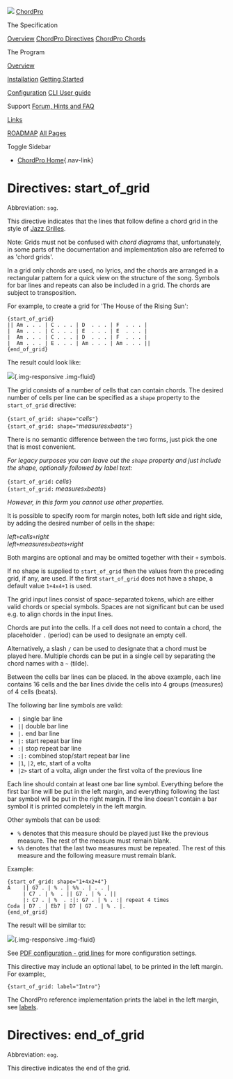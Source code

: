 ![](../images/chordpro-icon.png)
[ChordPro](https://www.chordpro.org/chordpro/home/)

The Specification

[Overview](https://www.chordpro.org/chordpro/chordpro-introduction/)
[ChordPro Directives](./chordpro-directives.md)
[ChordPro Chords](./chordpro-chords.md)


The Program

[Overview](https://www.chordpro.org/chordpro/chordpro-reference-implementation/)

[Installation](https://www.chordpro.org/chordpro/chordpro-installation/)
[Getting Started](https://www.chordpro.org/chordpro/chordpro-getting-started/)

[Configuration](https://www.chordpro.org/chordpro/chordpro-configuration/)
[CLI User guide](https://www.chordpro.org/chordpro/using-chordpro/)


Support
[Forum, Hints and FAQ](https://www.chordpro.org/chordpro/support/)

[Links](https://www.chordpro.org/chordpro/links/)

[ROADMAP](https://www.chordpro.org/chordpro/roadmap/)
[All Pages](https://www.chordpro.org/chordpro/allpages/)


Toggle Sidebar

-   [ChordPro Home](https://www.chordpro.org/chordpro/){.nav-link}

Directives: start\_of\_grid
===========================

Abbreviation: `sog`.

This directive indicates that the lines that follow define a chord grid
in the style of [Jazz
Grilles](https://fr.wikipedia.org/wiki/Grille_harmonique).

Note: Grids must not be confused with *chord diagrams* that,
unfortunately, in some parts of the documentation and implementation
also are referred to as 'chord grids'.

In a grid only chords are used, no lyrics, and the chords are arranged
in a rectangular pattern for a quick view on the structure of the song.
Symbols for bar lines and repeats can also be included in a grid. The
chords are subject to transposition.

For example, to create a grid for 'The House of the Rising Sun':

    {start_of_grid}
    || Am . . . | C . . . | D  . . . | F  . . . |
    |  Am . . . | C . . . | E  . . . | E  . . . |
    |  Am . . . | C . . . | D  . . . | F  . . . |
    |  Am . . . | E . . . | Am . . . | Am . . . ||
    {end_of_grid}

The result could look like:

![](../images/ex_grid1.png){.img-responsive .img-fluid}

The grid consists of a number of cells that can contain chords. The
desired number of cells per line can be specified as a `shape` property
to the `start_of_grid` directive:

`{start_of_grid: shape="`*cells*`"}`\
`{start_of_grid: shape="`*measures*`x`*beats*`"}`

There is no semantic difference between the two forms, just pick the one
that is most convenient.

*For legacy purposes you can leave out the `shape` property and just
include the shape, optionally followed by label text:*

`{start_of_grid:` *cells*`}`\
`{start_of_grid:` *measures*`x`*beats*`}`

*However, in this form you cannot use other properties.*

It is possible to specify room for margin notes, both left side and
right side, by adding the desired number of cells in the shape:

*left*`+`*cells*`+`*right*\
*left*`+`*measures*`x`*beats*`+`*right*

Both margins are optional and may be omitted together with their `+`
symbols.

If no shape is supplied to `start_of_grid` then the values from the
preceding grid, if any, are used. If the first `start_of_grid` does not
have a shape, a default value `1+4x4+1` is used.

The grid input lines consist of space-separated tokens, which are either
valid chords or special symbols. Spaces are not significant but can be
used e.g. to align chords in the input lines.

Chords are put into the cells. If a cell does not need to contain a
chord, the placeholder `.` (period) can be used to designate an empty
cell.

Alternatively, a slash `/` can be used to designate that a chord must be
played here. Multiple chords can be put in a single cell by separating
the chord names with a `~` (tilde).

Between the cells bar lines can be placed. In the above example, each
line contains 16 cells and the bar lines divide the cells into 4 groups
(measures) of 4 cells (beats).

The following bar line symbols are valid:

-   `|` single bar line
-   `||` double bar line
-   `|.` end bar line
-   `|:` start repeat bar line
-   `:|` stop repeat bar line
-   `:|:` combined stop/start repeat bar line
-   `|1`, `|2`, etc, start of a volta
-   `|2>` start of a volta, align under the first volta of the previous
    line

Each line should contain at least one bar line symbol. Everything before
the first bar line will be put in the left margin, and everything
following the last bar symbol will be put in the right margin. If the
line doesn't contain a bar symbol it is printed completely in the left
margin.

Other symbols that can be used:

-   `%` denotes that this measure should be played just like the
    previous measure. The rest of the measure must remain blank.
-   `%%` denotes that the last two measures must be repeated. The rest
    of this measure and the following measure must remain blank.

Example:

    {start_of_grid: shape="1+4x2+4"}
    A    || G7 . | % . | %% . | . . |
         | C7 . | %  . || G7 . | % . ||
         |: C7 . | %  . :|: G7 . | % . :| repeat 4 times
    Coda | D7 . | Eb7 | D7 | G7 . | % . |.
    {end_of_grid}

The result will be similar to:

![](../images/ex_grid2.png){.img-responsive .img-fluid}

See [PDF configuration - grid
lines](https://www.chordpro.org/chordpro/chordpro-configuration-pdf/#grid-lines)
for more configuration settings.

This directive may include an optional label, to be printed in the left
margin. For example:,

    {start_of_grid: label="Intro"}

The ChordPro reference implementation prints the label in the left
margin, see
[labels](https://www.chordpro.org/chordpro/chordpro-configuration-pdf/#labels).

Directives: end\_of\_grid
=========================

Abbreviation: `eog`.

This directive indicates the end of the grid.
